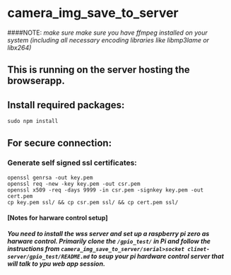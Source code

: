 # camera_img_save_to_server
####NOTE: _make sure make sure you have ffmpeg installed on your system (including all necessary encoding libraries like libmp3lame or libx264)_
## This is running on the  server hosting the browserapp. 

## Install required packages:
`sudo npm install`

## For secure connection:
### Generate self signed ssl certificates:
```
openssl genrsa -out key.pem
openssl req -new -key key.pem -out csr.pem
openssl x509 -req -days 9999 -in csr.pem -signkey key.pem -out cert.pem
cp key.pem ssl/ && cp csr.pem ssl/ && cp cert.pem ssl/
```


#### [Notes for harware control setup]
***You need to install the wss server and set up a raspberry pi zero as harware control.
Primarily clone the `/gpio_test/` in Pi and follow the instructions from `camera_img_save_to_server/serial>socket clinet-server/gpio_test/README.md` to seup your pi hardware control server that will talk to ypu web app session.***

